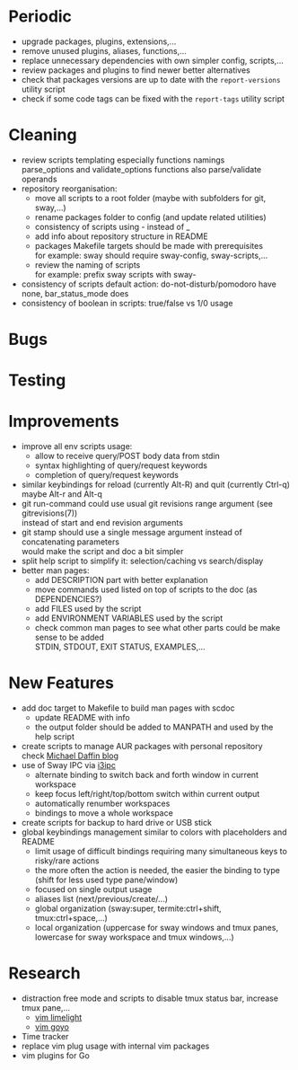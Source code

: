 # Periodic
  - upgrade packages, plugins, extensions,...
  - remove unused plugins, aliases, functions,...
  - replace unnecessary dependencies with own simpler config, scripts,...
  - review packages and plugins to find newer better alternatives
  - check that packages versions are up to date with the `report-versions` utility script
  - check if some code tags can be fixed with the `report-tags` utility script

# Cleaning
  - review scripts templating especially functions namings  
    parse_options and validate_options functions also parse/validate operands
  - repository reorganisation:
    * move all scripts to a root folder (maybe with subfolders for git, sway,...)
    * rename packages folder to config (and update related utilities)
    * consistency of scripts using - instead of _
    * add info about repository structure in README
    * packages Makefile targets should be made with prerequisites  
      for example: sway should require sway-config, sway-scripts,...
    * review the naming of scripts  
      for example: prefix sway scripts with sway-
  - consistency of scripts default action: do-not-disturb/pomodoro have none, bar_status_mode does
  - consistency of boolean in scripts: true/false vs 1/0 usage

# Bugs

# Testing

# Improvements
  - improve all env scripts usage:
    * allow to receive query/POST body data from stdin
    * syntax highlighting of query/request keywords
    * completion of query/request keywords
  - similar keybindings for reload (currently Alt-R) and quit (currently Ctrl-q)  
    maybe Alt-r and Alt-q
  - git run-command could use usual git revisions range argument (see gitrevisions(7))  
    instead of start and end revision arguments
  - git stamp should use a single message argument instead of concatenating parameters  
    would make the script and doc a bit simpler
  - split help script to simplify it: selection/caching vs search/display
  - better man pages:
    * add DESCRIPTION part with better explanation
    * move commands used listed on top of scripts to the doc (as DEPENDENCIES?)
    * add FILES used by the script
    * add ENVIRONMENT VARIABLES used by the script
    * check common man pages to see what other parts could be make sense to be added  
      STDIN, STDOUT, EXIT STATUS, EXAMPLES,...

# New Features
  - add doc target to Makefile to build man pages with scdoc  
    * update README with info
    * the output folder should be added to MANPATH and used by the help script
  - create scripts to manage AUR packages with personal repository  
    check [Michael Daffin blog](https://disconnected.systems/blog/archlinux-repo-in-aws-bucket/)
  - use of Sway IPC via [i3ipc](https://github.com/acrisci/i3ipc-python)
    * alternate binding to switch back and forth window in current workspace
    * keep focus left/right/top/bottom switch within current output
    * automatically renumber workspaces
    * bindings to move a whole workspace
  - create scripts for backup to hard drive or USB stick
  - global keybindings management similar to colors with placeholders and README
    * limit usage of difficult bindings requiring many simultaneous keys to risky/rare actions
    * the more often the action is needed, the easier the binding to type (shift for less used type pane/window)
    * focused on single output usage
    * aliases list (next/previous/create/...)
    * global organization (sway:super, termite:ctrl+shift, tmux:ctrl+space,...)
    * local organization (uppercase for sway windows and tmux panes, lowercase for sway workspace and tmux windows,...)

# Research
  - distraction free mode and scripts to disable tmux status bar, increase tmux pane,...
    * [vim limelight](https://github.com/junegunn/limelight.vim)
    * [vim goyo](https://github.com/junegunn/goyo.vim)
  - Time tracker
  - replace vim plug usage with internal vim packages
  - vim plugins for Go
